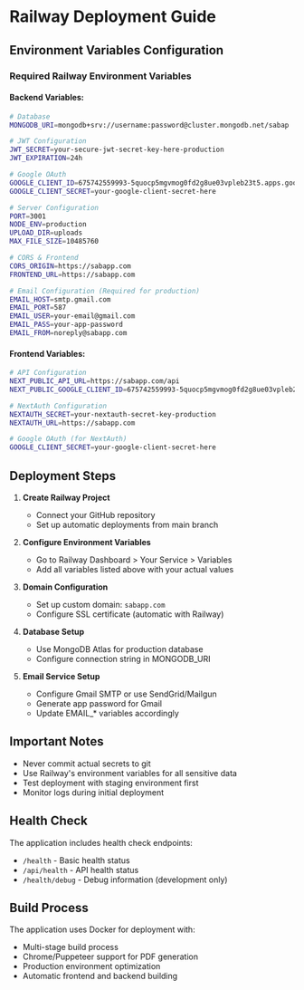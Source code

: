 # Railway Deployment Guide

## Environment Variables Configuration

### Required Railway Environment Variables

#### Backend Variables:

```bash
# Database
MONGODB_URI=mongodb+srv://username:password@cluster.mongodb.net/sabap

# JWT Configuration
JWT_SECRET=your-secure-jwt-secret-key-here-production
JWT_EXPIRATION=24h

# Google OAuth
GOOGLE_CLIENT_ID=675742559993-5quocp5mgvmog0fd2g8ue03vpleb23t5.apps.googleusercontent.com
GOOGLE_CLIENT_SECRET=your-google-client-secret-here

# Server Configuration
PORT=3001
NODE_ENV=production
UPLOAD_DIR=uploads
MAX_FILE_SIZE=10485760

# CORS & Frontend
CORS_ORIGIN=https://sabapp.com
FRONTEND_URL=https://sabapp.com

# Email Configuration (Required for production)
EMAIL_HOST=smtp.gmail.com
EMAIL_PORT=587
EMAIL_USER=your-email@gmail.com
EMAIL_PASS=your-app-password
EMAIL_FROM=noreply@sabapp.com
```

#### Frontend Variables:

```bash
# API Configuration
NEXT_PUBLIC_API_URL=https://sabapp.com/api
NEXT_PUBLIC_GOOGLE_CLIENT_ID=675742559993-5quocp5mgvmog0fd2g8ue03vpleb23t5.apps.googleusercontent.com

# NextAuth Configuration
NEXTAUTH_SECRET=your-nextauth-secret-key-production
NEXTAUTH_URL=https://sabapp.com

# Google OAuth (for NextAuth)
GOOGLE_CLIENT_SECRET=your-google-client-secret-here
```

## Deployment Steps

1. **Create Railway Project**
   - Connect your GitHub repository
   - Set up automatic deployments from main branch

2. **Configure Environment Variables**
   - Go to Railway Dashboard > Your Service > Variables
   - Add all variables listed above with your actual values

3. **Domain Configuration**
   - Set up custom domain: `sabapp.com`
   - Configure SSL certificate (automatic with Railway)

4. **Database Setup**
   - Use MongoDB Atlas for production database
   - Configure connection string in MONGODB_URI

5. **Email Service Setup**
   - Configure Gmail SMTP or use SendGrid/Mailgun
   - Generate app password for Gmail
   - Update EMAIL\_\* variables accordingly

## Important Notes

- Never commit actual secrets to git
- Use Railway's environment variables for all sensitive data
- Test deployment with staging environment first
- Monitor logs during initial deployment

## Health Check

The application includes health check endpoints:

- `/health` - Basic health status
- `/api/health` - API health status
- `/health/debug` - Debug information (development only)

## Build Process

The application uses Docker for deployment with:

- Multi-stage build process
- Chrome/Puppeteer support for PDF generation
- Production environment optimization
- Automatic frontend and backend building
